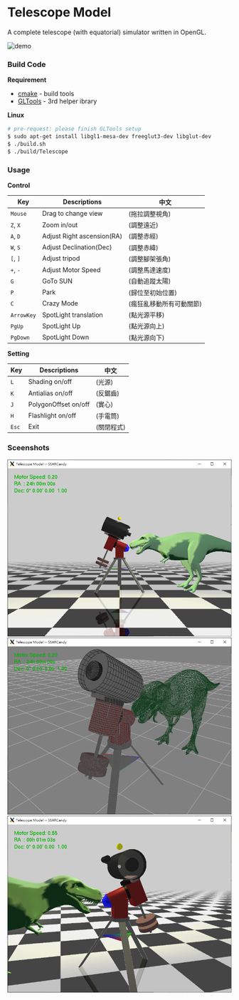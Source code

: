 # Telescope Model

A complete telescope (with equatorial) simulator written in OpenGL.

![demo](https://raw.githubusercontent.com/SSARCandy/openGL_Telescope_Model/master/demo/demo.gif)



### Build Code

**Requirement**

- [cmake](https://cmake.org/) - build tools
- [GLTools](https://github.com/HazimGazov/GLTools) - 3rd helper ibrary

**Linux**

```bash
# pre-request: please finish GLTools setup
$ sudo apt-get install libgl1-mesa-dev freeglut3-dev libglut-dev
$ ./build.sh
$ ./build/Telescope
```


### Usage

**Control**

Key      | Descriptions              | 中文
---------|---------------------------|-------------
`Mouse`    | Drag to change view       | (拖拉調整視角)                
`Z`, `X`     | Zoom in/out               | (調整遠近)                    
`A`, `D`     | Adjust Right ascension(RA)| (調整赤經)               
`W`, `S`     | Adjust Declination(Dec)   | (調整赤緯)              
`[`, `]`     | Adjust tripod             | (調整腳架張角)                
`+`, `-`     | Adjust Motor Speed        | (調整馬達速度)  
`G`        | GoTo SUN                  | (自動追蹤太陽)           
`P`        | Park                      | (歸位至初始位置)         
`C`        | Crazy Mode                | (瘋狂亂移動所有可動關節)
`ArrowKey` | SpotLight translation     | (點光源平移)                  
`PgUp`     | SpotLight Up              | (點光源向上)
`PgDown`   | SpotLight Down            | (點光源向下)


**Setting**

Key      | Descriptions              | 中文
---------|---------------------------|-------------
`L`      | Shading on/off       |(光源)  
`K`      | Antialias on/off     |(反鋸齒)
`J`      | PolygonOffset on/off |(實心)  
`H`      | Flashlight on/off    |(手電筒)
`Esc`    | Exit                 |(關閉程式)                    




### Sceenshots


![img](https://raw.githubusercontent.com/SSARCandy/openGL_Telescope_Model/master/demo/01.png)
![img](https://raw.githubusercontent.com/SSARCandy/openGL_Telescope_Model/master/demo/02.png)
![img](https://raw.githubusercontent.com/SSARCandy/openGL_Telescope_Model/master/demo/03.png)